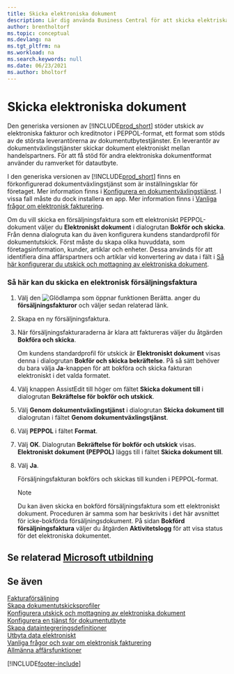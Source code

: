 ```yaml
---
title: Skicka elektroniska dokument
description: Lär dig använda Business Central för att skicka elektriska fakturor och kredit notor i PEPPOL-format.
author: brentholtorf
ms.topic: conceptual
ms.devlang: na
ms.tgt_pltfrm: na
ms.workload: na
ms.search.keywords: null
ms.date: 06/23/2021
ms.author: bholtorf
---
```

# Skicka elektroniska dokument

Den generiska versionen av [!INCLUDE[prod_short](includes/prod_short.md)] stöder utskick av elektroniska fakturor och kreditnotor i PEPPOL-format, ett format som stöds av de största leverantörerna av dokumentutbytestjänster. En leverantör av dokumentväxlingstjänster skickar dokument elektroniskt mellan handelspartners. För att få stöd för andra elektroniska dokumentformat använder du ramverket för datautbyte.  

 I den generiska versionen av [!INCLUDE[prod_short](includes/prod_short.md)] finns en förkonfigurerad dokumentväxlingstjänst som är inställningsklar för företaget. Mer information finns i [Konfigurera en dokumentväxlingstjänst](across-how-to-set-up-a-document-exchange-service.md). I vissa fall måste du dock installera en app. Mer information finns i [Vanliga frågor om elektronisk fakturering](faq-electronic-invoicing.yml).  

 Om du vill skicka en försäljningsfaktura som ett elektroniskt PEPPOL-dokument väljer du **Elektroniskt dokument** i dialogrutan **Bokför och skicka**. Från denna dialogruta kan du även konfigurera kundens standardprofil för dokumentutskick. Först måste du skapa olika huvuddata, som företagsinformation, kunder, artiklar och enheter. Dessa används för att identifiera dina affärspartners och artiklar vid konvertering av data i fält i [Så här konfigurerar du utskick och mottagning av elektroniska dokument](across-how-to-set-up-electronic-document-sending-and-receiving.md).  

### Så här kan du skicka en elektronisk försäljningsfaktura

1. Välj den ![Glödlampa som öppnar funktionen Berätta.](media/ui-search/search_small.png "Berätta för mig vad du vill göra") anger du **försäljningsfakturor** och väljer sedan relaterad länk.  

2. Skapa en ny försäljningsfaktura.  

3. När försäljningsfakturaraderna är klara att faktureras väljer du åtgärden **Bokföra och skicka**.  

     Om kundens standardprofil för utskick är **Elektroniskt dokument** visas denna i dialogrutan **Bokför och skicka bekräftelse**. På så sätt behöver du bara välja **Ja**-knappen för att bokföra och skicka fakturan elektroniskt i det valda formatet.  

4. Välj knappen AssistEdit till höger om fältet **Skicka dokument till** i dialogrutan **Bekräftelse för bokför och utskick**.  

5. Välj **Genom dokumentväxlingstjänst** i dialogrutan **Skicka dokument till** dialogrutan i fältet **Genom dokumentväxlingstjänst**.  

6. Välj **PEPPOL** i fältet **Format**.  

7. Välj **OK**. Dialogrutan **Bekräftelse för bokför och utskick** visas. **Elektroniskt dokument (PEPPOL)** läggs till i fältet **Skicka dokument till**.  

8. Välj **Ja**.  

     Försäljningsfakturan bokförs och skickas till kunden i PEPPOL-format.  

    > [!NOTE]  
    >  Du kan även skicka en bokförd försäljningsfaktura som ett elektroniskt dokument. Proceduren är samma som har beskrivits i det här avsnittet för icke-bokförda försäljningsdokument. På sidan **Bokförd försäljningsfaktura** väljer du åtgärden **Aktivitetslogg** för att visa status för det elektroniska dokumentet.  

## Se relaterad [Microsoft utbildning](/training/modules/electronic-documents-dynamics-365-business-central/index)

## Se även

[Fakturaförsäljning](sales-how-invoice-sales.md)  
[Skapa dokumentutskicksprofiler](sales-how-setup-document-send-profiles.md)  
[Konfigurera utskick och mottagning av elektroniska dokument](across-how-to-set-up-electronic-document-sending-and-receiving.md)  
[Konfigurera en tjänst för dokumentutbyte](across-how-to-set-up-a-document-exchange-service.md)  
[Skapa dataintegreringsdefinitioner](across-how-to-set-up-data-exchange-definitions.md)  
[Utbyta data elektroniskt](across-data-exchange.md)  
[Vanliga frågor och svar om elektronisk fakturering](faq-electronic-invoicing.yml)  
[Allmänna affärsfunktioner](ui-across-business-areas.md)  


[!INCLUDE[footer-include](includes/footer-banner.md)]
